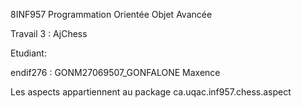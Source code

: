 8INF957 Programmation Orientée Objet Avancée

Travail 3 : AjChess

Etudiant:

endif276 : GONM27069507_GONFALONE Maxence

Les aspects appartiennent au package ca.uqac.inf957.chess.aspect

